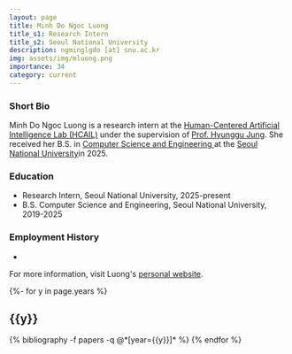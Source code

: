 ```yaml
---
layout: page
title: Minh Do Ngoc Luong
title_s1: Research Intern
title_s2: Seoul National University
description: ngminglgdo [at] snu.ac.kr
img: assets/img/mluong.png
importance: 34
category: current
---
```


### Short Bio
<p>Minh Do Ngoc Luong is a research intern at the <a href="https://hcail.snu.ac.kr">Human-Centered Artificial Intelligence Lab (HCAIL)</a> under the supervision of <a href="http://hyunggujung.com">Prof. Hyunggu Jung</a>.
She received her B.S. in <a href="https://cse.snu.ac.kr/">Computer Science and Engineering </a>at the <a href="https://www.snu.ac.kr/">Seoul National University</a>in 2025.</p>

### Education
<ul>
<li>Research Intern, Seoul National University, 2025-present</li>
<li>B.S. Computer Science and Engineering, Seoul National University, 2019-2025</li>
</ul>

### Employment History
<ul>
<li></li>
</ul>

For more information, visit Luong's [personal website](https://minhlgdo.com/).

<!-- _pages/publications.md -->
<div class="publications">

{%- for y in page.years %}
  <h2 class="year">{{y}}</h2>
  {% bibliography -f papers -q @*[year={{y}}]* %}
{% endfor %}

</div>
